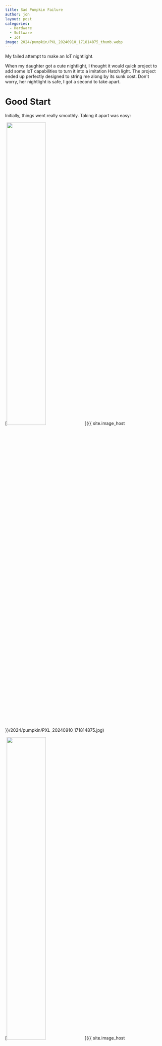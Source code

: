 ```yaml
---
title: Sad Pumpkin Failure
author: jon
layout: post
categories:
  - Hardware
  - Software
  - IoT
image: 2024/pumpkin/PXL_20240910_171814875_thumb.webp
---
```


My failed attempt to make an IoT nightlight.

When my daughter got a cute nightlight, I thought it would quick project to add some IoT capabilities to turn it into a imitation Hatch light. The project ended up perfectly designed to string me along by its sunk cost. Don't worry, her nightlight is safe, I got a second to take apart.

# Good Start

Initially, things went really smoothly. Taking it apart was easy:

[<img class="center" height="50%" width="50%" src="{{ site.image_host }}/2024/pumpkin/PXL_20240910_171814875_thumb.webp">]({{ site.image_host }}/2024/pumpkin/PXL_20240910_171814875.jpg)

[<img class="center" height="50%" width="50%" src="{{ site.image_host }}/2024/pumpkin/PXL_20240910_174022135_thumb.webp">]({{ site.image_host }}/2024/pumpkin/PXL_20240910_174022135.jpg)

Most of the parts had labels and it was easy enough to identify the main microcontroller. Probing the pins and looking at the connections, I found:
 * The board is 3.3V
 * It uses a <https://www.lrc.cn/Upload/PDF/Product/IC/LIB/LR4054.pdf> battery charger
 * The MCU uses a PWM output through a transistor to control the LEDs
 * The MCU is always powered, the "power switch" actually just pulls MCU inputs to ground

and I quickly got a basic proof of concept:

<iframe width="1583" height="620" src="https://www.youtube.com/embed/2FAyhsgA4JE" frameborder="0" allow="accelerometer; autoplay; encrypted-media; gyroscope; picture-in-picture" allowfullscreen></iframe>

# ESP-01 Initial Annoyances

Here's where I made my mistake. I wanted to fit everything neatly inside the pumpkin, so I used an ESP-01 board.

First, just getting started with these boards is a bit of a pain in the butt. They don't have a way to directly connect to a PC for initial programming, so you typically need to buy an adapter. In addition, the board needs a pin pulled down to put it into programming mode which the adapter does not help with. On top of this, pins need to be pulled high to boot normally. I mostly used these guides for reference:

 * <https://www.instructables.com/USB-to-ESP-01-Board-Adapter-Modification/>
 * <https://www.instructables.com/How-to-use-the-ESP8266-01-pins/>

Since the board is going to be inside a pumpkin, I also wanted to make sure I could get updates over WiFi working. Here I had to dig into how "over the air" (OTA) updates actually work.

Unlike the ESP32 which can use a CSV file to setup the [flash layout](https://arduino-esp8266.readthedocs.io/en/latest/filesystem.html#flash-layout), the ESP8266 specifies a linker script from <https://github.com/esp8266/Arduino/tree/master/tools/sdk/ld>. Since I wanted to use the WiFiManager library which has some relatively large dependencies, I picked a layout that maximized the size for application code. Here's the PlatformIO configuration I used.

```ini
[env:esp01_1m]
platform = espressif8266
board = esp01_1m
framework = arduino
monitor_speed = 115200
board_build.ldscript = eagle.flash.1m64.ld
lib_ldf_mode = deep+
lib_deps =
  ; The WiFiManager version in the PlatformIO lib is super old.
  ; Use repo directly instead.
  https://github.com/tzapu/WiFiManager.git#v2.0.17
```

Since I didn't end up getting to a complete implementation, here's the basic code I was working with.

```cpp
#include <Arduino.h>
#include <WiFiManager.h> // https://github.com/tzapu/WiFiManager

#include <ArduinoOTA.h>

// 0 and 2 are the boot select pins
// 1 is UART TX
// 3 is UART RX

// ESP01 Test
// Pull up on GPIO 2, LED on TX
#define STATUS_LED_PIN 1
#define PWM_OUT_PIN 2
#define TOUCH_IN_PIN 0

static volatile bool touch_triggered = false;
static uint8_t led_pwm = 0;
static unsigned long last_touch = 0;
static auto status_out = HIGH;

// Interrupt to call when touch pin pulled down.
IRAM_ATTR void on_touched() {
  touch_triggered = true;
}

void setup() {
  #ifdef PWM_OUT_PIN
  pinMode(PWM_OUT_PIN, OUTPUT);
  analogWrite(PWM_OUT_PIN, 0);
  #endif
  #ifdef STATUS_LED_PIN
  pinMode(STATUS_LED_PIN, OUTPUT);
  digitalWrite(STATUS_LED_PIN, HIGH);
  #endif
  pinMode(TOUCH_IN_PIN, INPUT);

  //Serial.begin(115200);

  //WiFiManager, Local initialization. Once its business is done, there is no need to keep it around
  WiFiManager wm;

  bool res;
  res = wm.autoConnect("AutoConnectAP","password"); // password protected ap

  if(!res) {
      Serial.println("Failed to connect");
      // ESP.restart();
  }
  else {
      //if you get here you have connected to the WiFi
      Serial.println("connected...yeey :)");
  }

 ArduinoOTA.onStart([]() {
    Serial.println("Start");
  });
  ArduinoOTA.onEnd([]() {
    Serial.println("\nEnd");
  });
  ArduinoOTA.onProgress([](unsigned int progress, unsigned int total) {
    Serial.printf("Progress: %u%%\r", (progress / (total / 100)));
  });
  ArduinoOTA.onError([](ota_error_t error) {
    Serial.printf("Error[%u]: ", error);
    if (error == OTA_AUTH_ERROR) Serial.println("Auth Failed");
    else if (error == OTA_BEGIN_ERROR) Serial.println("Begin Failed");
    else if (error == OTA_CONNECT_ERROR) Serial.println("Connect Failed");
    else if (error == OTA_RECEIVE_ERROR) Serial.println("Receive Failed");
    else if (error == OTA_END_ERROR) Serial.println("End Failed");
  });

  delay(500);

  ArduinoOTA.begin();

  attachInterrupt(digitalPinToInterrupt(TOUCH_IN_PIN), on_touched, FALLING);
}

void loop() {

  // This logic is to "debounce" the touch sensor since it might trigger many times for each event.
  // Basically, this only allows this to be triggered once a second.
  auto now = millis();
  auto elapsed = now - last_touch;
  if (touch_triggered && elapsed > 1000) {
    // Step up the LED brightness (PWM duty cycle) by 25% rolling back over to 0.
    led_pwm  += 64;
    last_touch = now;
    status_out = !status_out;
    #ifdef PWM_OUT_PIN
    analogWrite(PWM_OUT_PIN, led_pwm);
    #endif
    #ifdef STATUS_LED_PIN
    digitalWrite(STATUS_LED_PIN, status_out);
    #endif
  }
  touch_triggered = false;

  ArduinoOTA.handle();

  delay(10);
}
```

# Issues Detecting Squishes

With the software all working, I could actually start putting everything together.

[<img class="center" height="50%" width="50%" src="{{ site.image_host }}/2024/pumpkin/PXL_20240917_231445783_thumb.webp">]({{ site.image_host }}/2024/pumpkin/PXL_20240917_231445783.jpg)

However, when I assembled it, it didn't detect the squishes. I had initially attributed this to not being in the silicon cover, but in taking a closer look, it turned out that the voltage range was too low to reliably trigger the digital input.

[<img class="center" height="50%" width="50%" src="{{ site.image_host }}/2024/pumpkin/PXL_20240928_221533854_thumb.webp">]({{ site.image_host }}/2024/pumpkin/PXL_20240928_221533854.jpg)

Presumably, I just got "lucky" that the larger test boards that I was using was reliably registering the pulses.

The "squish" sensor was a bit mysterious. I actually made a [reddit post](https://www.reddit.com/r/diyelectronics/comments/1fia006/help_identifying_a_sensor_on_a_squishy_tap_light/) about it. Seems like it's a pretty clever use of a microphone as a pressure sensor.

[<img class="center" height="50%" width="50%" src="{{ site.image_host }}/2024/pumpkin/sensor_thumb.webp">]({{ site.image_host }}/2024/pumpkin/sensor.jpg)

[<img class="center" height="50%" width="50%" src="{{ site.image_host }}/2024/pumpkin/board_pic_thumb.webp">]({{ site.image_host }}/2024/pumpkin/board_pic.jpg)

<img class="center" height="50%" width="50%" src="{{ site.image_host }}/2024/pumpkin/sensor_schematic.PNG">

It already had a transistor, but based on the signal I was seeing, I reached way back into my college electrical engineering education and decided to use a voltage comparator <https://en.wikipedia.org/wiki/Comparator>.

Basically, this goes high if the input is above a threshold and is low otherwise. I'd use this as a rudimentary level shifter.

I had some op-amps lying around, and wired it up, and it worked!.


[<img class="center" height="50%" width="50%" src="{{ site.image_host }}/2024/pumpkin/PXL_20240929_035959503_thumb.webp">]({{ site.image_host }}/2024/pumpkin/PXL_20240929_035959503.jpg)


[<img class="center" height="50%" width="50%" src="{{ site.image_host }}/2024/pumpkin/PXL_20240929_043212117_thumb.webp">]({{ site.image_host }}/2024/pumpkin/PXL_20240929_043212117.jpg)


[<img class="center" height="50%" width="50%" src="{{ site.image_host }}/2024/pumpkin/PXL_20240928_224630912_thumb.webp">]({{ site.image_host }}/2024/pumpkin/PXL_20240928_224630912.jpg)

<iframe width="1583" height="620" src="https://www.youtube.com/embed/eZbat_rDxUo" frameborder="0" allow="accelerometer; autoplay; encrypted-media; gyroscope; picture-in-picture" allowfullscreen></iframe>

# ESP-01 Too Many Annoyances

At this point, I had already spent way more time on this "simple" project than I intended, but surely now I was in the home stretch?

No, of course not. Even though everything now worked on the ESP-01 board, it would not boot after being powered on or reset.

I was able to eventually determine that this occurred if the GPIO2 or GPIO1 pins were used to output to the pumpkin's LEDs. GPIO2 sort of makes sense since this is a boot control pin, but it was still a little surprising since it has a pull up on it.

This just left GPIO0, which seemed to work. However, when I put it all together and powered the ESP-01 off the pumpkin's power, it once again stopped booting correctly.

At this point my hypothesis is that the voltage drop when the MCU boots and the LEDs go on was interrupting the chip's boot process.

It wouldn't be too hard to try to fix this by adding a capacitor or using a separate power supply, but at this point I decided to cut my losses.

My initial prototype made this seem like it would be quick and easy, but at this point I was pretty into the weeds on parts of this project that did not "bring me joy".

In the end this was a bit of an interesting reverse engineering exercise, but I would rather move onto the next project than keep spending time on this.
